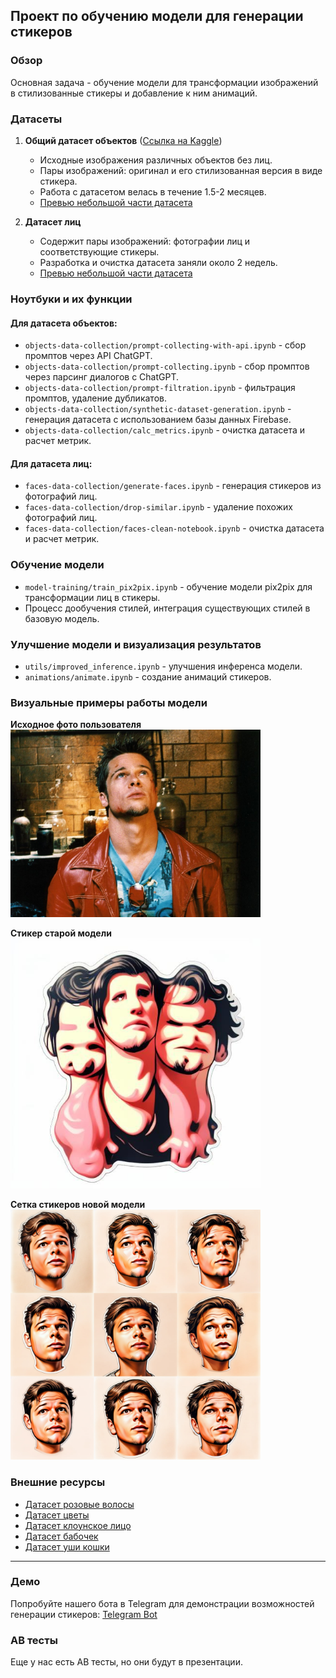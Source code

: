 ## Проект по обучению модели для генерации стикеров

### Обзор
Основная задача - обучение модели для трансформации изображений в стилизованные стикеры и добавление к ним анимаций.

### Датасеты

1. **Общий датасет объектов** ([Ссылка на Kaggle](https://www.kaggle.com/datasets/dmitrykutsenko/synthetic-stickers-dataset))
   - Исходные изображения различных объектов без лиц.
   - Пары изображений: оригинал и его стилизованная версия в виде стикера.
   - Работа с датасетом велась в течение 1.5-2 месяцев.
   - [Превью небольшой части датасета](https://huggingface.co/datasets/Alexator26/479_stickers_improved_v2)

2. **Датасет лиц**
   - Содержит пары изображений: фотографии лиц и соответствующие стикеры.
   - Разработка и очистка датасета заняли около 2 недель.
   - [Превью небольшой части датасета](https://huggingface.co/datasets/misshimichka/face_stickers_cleared)

### Ноутбуки и их функции

#### Для датасета объектов:

- `objects-data-collection/prompt-collecting-with-api.ipynb` - сбор промптов через API ChatGPT.
- `objects-data-collection/prompt-collecting.ipynb` - сбор промптов через парсинг диалогов с ChatGPT.
- `objects-data-collection/prompt-filtration.ipynb` - фильтрация промптов, удаление дубликатов.
- `objects-data-collection/synthetic-dataset-generation.ipynb` - генерация датасета с использованием базы данных Firebase.
- `objects-data-collection/calc_metrics.ipynb` - очистка датасета и расчет метрик.

#### Для датасета лиц:

- `faces-data-collection/generate-faces.ipynb` - генерация стикеров из фотографий лиц.
- `faces-data-collection/drop-similar.ipynb` - удаление похожих фотографий лиц.
- `faces-data-collection/faces-clean-notebook.ipynb` - очистка датасета и расчет метрик.

### Обучение модели

- `model-training/train_pix2pix.ipynb` - обучение модели pix2pix для трансформации лиц в стикеры.
- Процесс дообучения стилей, интеграция существующих стилей в базовую модель.

### Улучшение модели и визуализация результатов

- `utils/improved_inference.ipynb` - улучшения инференса модели.
- `animations/animate.ipynb` - создание анимаций стикеров.

### Визуальные примеры работы модели

**Исходное фото пользователя**  
<img src="imgs/img1.jpg" width="400">

**Стикер старой модели**  
<img src="imgs/img2.jpg" width="400">

**Сетка стикеров новой модели**  
<img src="imgs/img3.jpg" width="400">


### Внешние ресурсы

- [Датасет розовые волосы](https://huggingface.co/datasets/misshimichka/pink_hair_dataset_cleared)
- [Датасет цветы](https://huggingface.co/datasets/misshimichka/flower_faces_dataset_v3)
- [Датасет клоунское лицо](https://huggingface.co/datasets/misshimichka/clown_faces_dataset_cleared)
- [Датасет бабочек](https://huggingface.co/datasets/misshimichka/butterfly_faces_dataset_v1)
- [Датасет уши кошки](https://huggingface.co/datasets/misshimichka/cat_faces_dataset_cleared)

---


### Демо

Попробуйте нашего бота в Telegram для демонстрации возможностей генерации стикеров: [Telegram Bot](https://t.me/hse_project_test_bot)

### AB тесты

Еще у нас есть AB тесты, но они будут в презентации.
